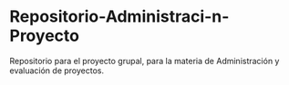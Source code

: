 # Repositorio-Administraci-n-Proyecto
Repositorio para el proyecto grupal, para la materia de Administración y evaluación de proyectos.
